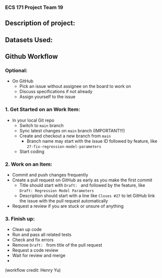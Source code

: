 ### ECS 171 Project Team 19

## Description of project:

## Datasets Used: 

## Github Workflow 

### Optional: 
- On GitHub
  - Pick an issue without assignee on the board to work on
  - Discuss specifications if not already
  - Assign yourself to the issue

### 1. Get Started on an Work Item:
- In your local Git repo
  - Switch to `main` branch
  - Sync latest changes on `main` branch (IMPORTANT!!!)
  - Create and checkout a new branch from `main`
    - Branch name may start with the issue ID followed by feature, like `27-fix-regression-model-parameters`
  - Start coding

### 2. Work on an Item:
- Commit and push changes frequently
- Create a pull request on GitHub as early as you make the first commit
  - Title should start with `Draft: ` and followed by the feature, like `Draft: Regression Model Parameters`
  - Description should start with a line like `Closes #27` to let GitHub link the issue with the pull request automatically
- Request a review if you are stuck or unsure of anything

### 3. Finish up:
- Clean up code
- Run and pass all related tests
- Check and fix errors
- Remove `Draft: ` from title of the pull request
- Request a code review
- Wait for review and merge
- 
(workflow credit: Henry Yu) 
